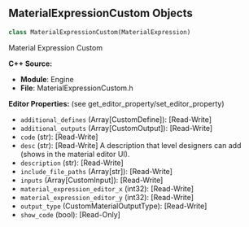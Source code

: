 ## MaterialExpressionCustom Objects

```python
class MaterialExpressionCustom(MaterialExpression)
```

Material Expression Custom

**C++ Source:**

- **Module**: Engine
- **File**: MaterialExpressionCustom.h

**Editor Properties:** (see get_editor_property/set_editor_property)

- ``additional_defines`` (Array[CustomDefine]):  [Read-Write]
- ``additional_outputs`` (Array[CustomOutput]):  [Read-Write]
- ``code`` (str):  [Read-Write]
- ``desc`` (str):  [Read-Write] A description that level designers can add (shows in the material editor UI).
- ``description`` (str):  [Read-Write]
- ``include_file_paths`` (Array[str]):  [Read-Write]
- ``inputs`` (Array[CustomInput]):  [Read-Write]
- ``material_expression_editor_x`` (int32):  [Read-Write]
- ``material_expression_editor_y`` (int32):  [Read-Write]
- ``output_type`` (CustomMaterialOutputType):  [Read-Write]
- ``show_code`` (bool):  [Read-Only]

<a id="unreal.MaterialExpressionDataDrivenShaderPlatformInfoSwitch"></a>